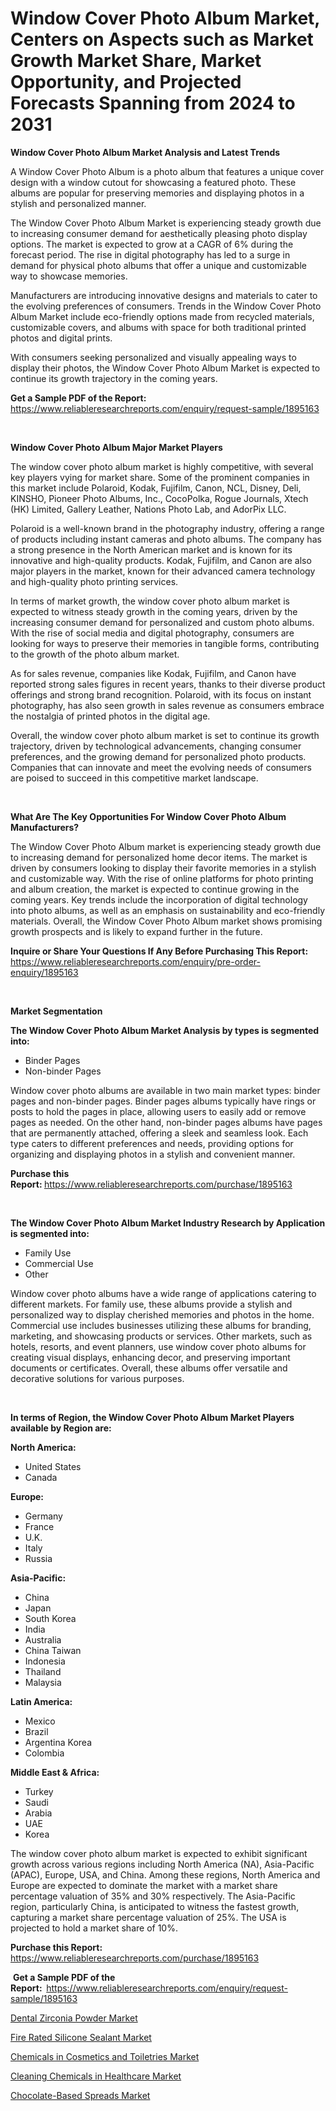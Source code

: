 <p><h1>Window Cover Photo Album Market, Centers on Aspects such as Market Growth Market Share, Market Opportunity, and Projected Forecasts Spanning from 2024 to 2031</h1></p><p><strong>Window Cover Photo Album Market Analysis and Latest Trends</strong></p>
<p><p>A Window Cover Photo Album is a photo album that features a unique cover design with a window cutout for showcasing a featured photo. These albums are popular for preserving memories and displaying photos in a stylish and personalized manner.</p><p>The Window Cover Photo Album Market is experiencing steady growth due to increasing consumer demand for aesthetically pleasing photo display options. The market is expected to grow at a CAGR of 6% during the forecast period. The rise in digital photography has led to a surge in demand for physical photo albums that offer a unique and customizable way to showcase memories.</p><p>Manufacturers are introducing innovative designs and materials to cater to the evolving preferences of consumers. Trends in the Window Cover Photo Album Market include eco-friendly options made from recycled materials, customizable covers, and albums with space for both traditional printed photos and digital prints.</p><p>With consumers seeking personalized and visually appealing ways to display their photos, the Window Cover Photo Album Market is expected to continue its growth trajectory in the coming years.</p></p>
<p><strong>Get a Sample PDF of the Report:&nbsp;</strong> <a href="https://www.reliableresearchreports.com/enquiry/request-sample/1895163">https://www.reliableresearchreports.com/enquiry/request-sample/1895163</a></p>
<p>&nbsp;</p>
<p><strong>Window Cover Photo Album Major Market Players</strong></p>
<p><p>The window cover photo album market is highly competitive, with several key players vying for market share. Some of the prominent companies in this market include Polaroid, Kodak, Fujifilm, Canon, NCL, Disney, Deli, KINSHO, Pioneer Photo Albums, Inc., CocoPolka, Rogue Journals, Xtech (HK) Limited, Gallery Leather, Nations Photo Lab, and AdorPix LLC.</p><p>Polaroid is a well-known brand in the photography industry, offering a range of products including instant cameras and photo albums. The company has a strong presence in the North American market and is known for its innovative and high-quality products. Kodak, Fujifilm, and Canon are also major players in the market, known for their advanced camera technology and high-quality photo printing services.</p><p>In terms of market growth, the window cover photo album market is expected to witness steady growth in the coming years, driven by the increasing consumer demand for personalized and custom photo albums. With the rise of social media and digital photography, consumers are looking for ways to preserve their memories in tangible forms, contributing to the growth of the photo album market.</p><p>As for sales revenue, companies like Kodak, Fujifilm, and Canon have reported strong sales figures in recent years, thanks to their diverse product offerings and strong brand recognition. Polaroid, with its focus on instant photography, has also seen growth in sales revenue as consumers embrace the nostalgia of printed photos in the digital age.</p><p>Overall, the window cover photo album market is set to continue its growth trajectory, driven by technological advancements, changing consumer preferences, and the growing demand for personalized photo products. Companies that can innovate and meet the evolving needs of consumers are poised to succeed in this competitive market landscape.</p></p>
<p>&nbsp;</p>
<p><strong>What Are The Key Opportunities For Window Cover Photo Album Manufacturers?</strong></p>
<p><p>The Window Cover Photo Album market is experiencing steady growth due to increasing demand for personalized home decor items. The market is driven by consumers looking to display their favorite memories in a stylish and customizable way. With the rise of online platforms for photo printing and album creation, the market is expected to continue growing in the coming years. Key trends include the incorporation of digital technology into photo albums, as well as an emphasis on sustainability and eco-friendly materials. Overall, the Window Cover Photo Album market shows promising growth prospects and is likely to expand further in the future.</p></p>
<p><strong>Inquire or Share Your Questions If Any Before Purchasing This Report:</strong> <a href="https://www.reliableresearchreports.com/enquiry/pre-order-enquiry/1895163">https://www.reliableresearchreports.com/enquiry/pre-order-enquiry/1895163</a></p>
<p>&nbsp;</p>
<p><strong>Market Segmentation</strong></p>
<p><strong>The Window Cover Photo Album Market Analysis by types is segmented into:</strong></p>
<p><ul><li>Binder Pages</li><li>Non-binder Pages</li></ul></p>
<p><p>Window cover photo albums are available in two main market types: binder pages and non-binder pages. Binder pages albums typically have rings or posts to hold the pages in place, allowing users to easily add or remove pages as needed. On the other hand, non-binder pages albums have pages that are permanently attached, offering a sleek and seamless look. Each type caters to different preferences and needs, providing options for organizing and displaying photos in a stylish and convenient manner.</p></p>
<p><strong>Purchase this Report:&nbsp;</strong><a href="https://www.reliableresearchreports.com/purchase/1895163">https://www.reliableresearchreports.com/purchase/1895163</a></p>
<p>&nbsp;</p>
<p><strong>The Window Cover Photo Album Market Industry Research by Application is segmented into:</strong></p>
<p><ul><li>Family Use</li><li>Commercial Use</li><li>Other</li></ul></p>
<p><p>Window cover photo albums have a wide range of applications catering to different markets. For family use, these albums provide a stylish and personalized way to display cherished memories and photos in the home. Commercial use includes businesses utilizing these albums for branding, marketing, and showcasing products or services. Other markets, such as hotels, resorts, and event planners, use window cover photo albums for creating visual displays, enhancing decor, and preserving important documents or certificates. Overall, these albums offer versatile and decorative solutions for various purposes.</p></p>
<p>&nbsp;</p>
<p><strong>In terms of Region, the Window Cover Photo Album Market Players available by Region are:</strong></p>
<p>
    <p> <strong> North America: </strong>
        <ul>
            <li>United States</li>
            <li>Canada</li>
        </ul>
        </p> 
    <p> <strong> Europe: </strong>
        <ul>
            <li>Germany</li>
            <li>France</li>
            <li>U.K.</li>
            <li>Italy</li>
            <li>Russia</li>
        </ul>
        </p> 
    <p> <strong> Asia-Pacific: </strong>
        <ul>
            <li>China</li>
            <li>Japan</li>
            <li>South Korea</li>
            <li>India</li>
            <li>Australia</li>
            <li>China Taiwan</li>
            <li>Indonesia</li>
            <li>Thailand</li>
            <li>Malaysia</li>
        </ul>
        </p> 
    <p> <strong> Latin America: </strong>
        <ul>
            <li>Mexico</li>
            <li>Brazil</li>
            <li>Argentina Korea</li>
            <li>Colombia</li>
        </ul>
        </p> 
    <p> <strong> Middle East & Africa: </strong>
        <ul>
            <li>Turkey</li>
            <li>Saudi</li>
            <li>Arabia</li>
            <li>UAE</li>
            <li>Korea</li>
        </ul>
    </p>
    </p>
<p><p>The window cover photo album market is expected to exhibit significant growth across various regions including North America (NA), Asia-Pacific (APAC), Europe, USA, and China. Among these regions, North America and Europe are expected to dominate the market with a market share percentage valuation of 35% and 30% respectively. The Asia-Pacific region, particularly China, is anticipated to witness the fastest growth, capturing a market share percentage valuation of 25%. The USA is projected to hold a market share of 10%.</p></p>
<p><strong>Purchase this Report: </strong><a href="https://www.reliableresearchreports.com/purchase/1895163">https://www.reliableresearchreports.com/purchase/1895163</a></p>
<p>&nbsp;<strong>Get a Sample PDF of the Report:&nbsp;&nbsp;</strong><a href="https://www.reliableresearchreports.com/enquiry/request-sample/1895163">https://www.reliableresearchreports.com/enquiry/request-sample/1895163</a></p>
<p><strong></strong></p>
<p><p><a href="https://view.publitas.com/reportprime-1/dental-zirconia-powder-market-size-growth-outlook-from-2024-to-2031-projecting-at-markets-trends-analysis-by-application-regional-outlook-and-revenue/">Dental Zirconia Powder Market</a></p><p><a href="https://view.publitas.com/reportprime-1/fire-rated-silicone-sealant-market-offers-provide-insightful-data-for-the-time-period-from-2024-to-2031-and-also-provide-analysis-based-on-application-type-and-region/">Fire Rated Silicone Sealant Market</a></p><p><a href="https://woozy-pyroraptor-a1f.notion.site/Chemicals-in-Cosmetics-and-Toiletries-Market-A-Comprehensive-Report-of-its-Market-Share-Growth-Tr-fa7400b37c864196bf53ce94af3ce417">Chemicals in Cosmetics and Toiletries Market</a></p><p><a href="https://glittery-fuchsia-86a.notion.site/Cleaning-Chemicals-in-Healthcare-Market-Size-Market-Trends-and-Growth-Outlook-forecasted-for-perio-ba09decf979049db92d720f1f7ef76f0">Cleaning Chemicals in Healthcare Market</a></p><p><a href="https://bubble-tree-ea4.notion.site/Chocolate-Based-Spreads-Market-Size-and-Growth-Market-Segmentation-Regional-and-Country-Breakdowns-b962cb811ed34d448c6af81aa34bc5d5">Chocolate-Based Spreads Market</a></p></p>